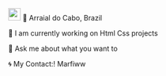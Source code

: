 <img src="https://upload.wikimedia.org/wikipedia/commons/thumb/c/cf/Lua-Logo.svg/1200px-Lua-Logo.svg.png" width="25vw" height="25vh">
📍 Arraial do Cabo, Brazil

🔭  I am currently working on Html Css projects

💬 Ask me about what you want to

🌀 My Contact:! Marfiww
